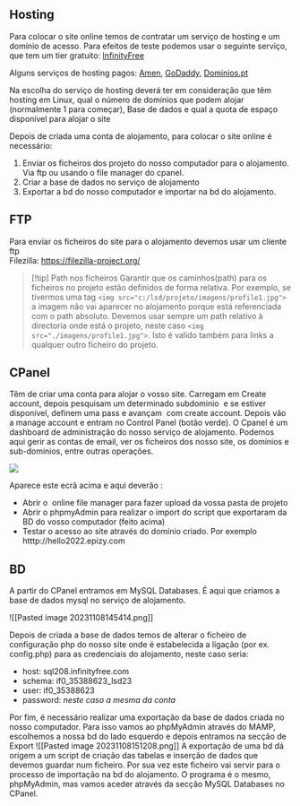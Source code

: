 ## Hosting

Para colocar o site online temos de contratar um serviço de hosting e um domínio de acesso. 
Para efeitos de teste podemos usar o seguinte serviço, que tem um tier gratuito:
[InfinityFree](https://www.infinityfree.com) 

Alguns serviços de hosting pagos: [Amen](https://www.amen.pt/), [GoDaddy](https://www.godaddy.com/), [Dominios.pt](https://www.dominios.pt)

Na escolha do serviço de hosting deverá ter em consideração que têm hosting em Linux, qual o número de domínios que podem alojar (normalmente 1 para começar), Base de dados  e qual a quota de espaço disponível para alojar o site

Depois de criada uma conta de alojamento, para colocar o site online é necessário:
1. Enviar os ficheiros dos projeto do nosso computador para o alojamento. Via ftp ou usando o file manager do cpanel.
2. Criar a base de dados no serviço de alojamento
3. Exportar a bd do nosso computador e importar na bd do alojamento.


## FTP 

Para enviar os ficheiros do site para o alojamento devemos usar um cliente ftp  
Filezilla: <https://filezilla-project.org/> 

>[!tip] Path nos ficheiros
> Garantir que os caminhos(path) para os ficheiros no projeto estão definidos de forma relativa.
> Por exemplo, se tivermos uma  tag `<img src="c:/lsd/projeto/imagens/profile1.jpg">`  a  imagem não vai aparecer no alojamento porque está referenciada com o path absoluto. Devemos usar sempre um path relativo à directoria onde está o projeto, neste caso `<img src="./imagens/profile1.jpg">`. Isto é valido também para links a qualquer outro ficheiro do projeto.


## CPanel

Têm de criar uma conta para alojar o vosso site. Carregam em Create account, depois pesquisam um determinado subdominio  e se estiver disponível, definem uma pass e avançam  com create account.
Depois vão a manage account e entram no Control Panel (botão verde). O Cpanel é um dashboard de administração do nosso serviço de alojamento. Podemos aqui gerir as contas de email, ver os ficheiros dos nosso site, os domínios e sub-domínios, entre outras operações.
    

![](https://lh7-us.googleusercontent.com/docsz/AD_4nXd7pbJtk1iLsytmsQG1OkZ0YYVT7iDGgoM2ei1IpcyNGTgQVU1zXZ2kprCJ-EbgykhglKGtmlTuSaOz8NbH4iikaaUQDRGEVrJupFLLL75c7qW4LUT0CTNP0K-xMYQlM8ZiovOJ5BI71ogJfCqXzQa9kRwl?key=iwJeqfY1W6tlrLnx-RqIjA)

Aparece este ecrã acima e aqui deverão :

- Abrir o  online file manager para fazer upload da vossa pasta de projeto 
- Abrir o phpmyAdmin para realizar o import do script que exportaram da BD do vosso computador (feito acima)
- Testar o acesso ao site através do domínio criado. Por exemplo htttp://hello2022.epizy.com
    

## BD
A partir do CPanel entramos em MySQL Databases. É aqui que criamos a base de dados mysql no serviço de alojamento.

![[Pasted image 20231108145414.png]]

Depois de criada a base de dados temos de alterar o ficheiro de configuração php do nosso site onde é estabelecida a ligação (por ex. config.php) para as credenciais do alojamento, neste caso seria:

- host: sql208.infinityfree.com
- schema: if0_35388623_lsd23
- user: if0_35388623
- password: *neste caso a mesma da conta*

Por fim, é necessário realizar uma exportação da base de dados criada no nosso computador. Para isso vamos ao phpMyAdmin através do MAMP, escolhemos a nossa bd do lado esquerdo e depois entramos na secção de Export
![[Pasted image 20231108151208.png]]
A exportação de uma bd dá origem a um script de criação das tabelas e inserção de dados que devemos guardar num ficheiro. 
Por sua vez este ficheiro vai servir para o processo de importação na bd do alojamento. O programa é o mesmo, phpMyAdmin, mas vamos aceder através da secção MySQL Databases no CPanel.
